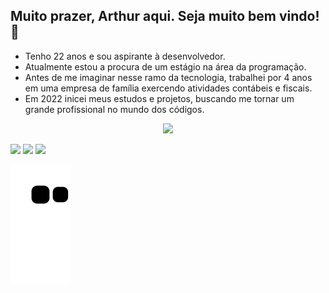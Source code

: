 ## Muito prazer, Arthur aqui. Seja muito bem vindo! 👋

- Tenho 22 anos e sou aspirante à desenvolvedor. 
- Atualmente estou a procura de um estágio na área da programação.
- Antes de me imaginar nesse ramo da tecnologia, trabalhei por 4 anos em uma empresa de família exercendo atividades contábeis e fiscais. 
- Em 2022 inicei meus estudos e projetos, buscando me tornar um grande profissional no mundo dos códigos.



<p align="center">
  <img width="250" src="https://media.giphy.com/media/jIgXf4hgbHCeKiXpvt/giphy.gif">
</p>

<div> 
  <a href="https://instagram.com/arthur_nocetti" target="_blank"><img src="https://img.shields.io/badge/-Instagram-%23E4405F?style=for-the-badge&logo=instagram&logoColor=white" target="_blank"></a>
  <a href = "mailto:arthur.fb.nocetti@gmail.com"><img src="https://img.shields.io/badge/-Gmail-%23333?style=for-the-badge&logo=gmail&logoColor=white" target="_blank"></a>
  <a href="https://www.linkedin.com/in/arthur-nocetti-272015220/" target="_blank"><img src="https://img.shields.io/badge/-LinkedIn-%230077B5?style=for-the-badge&logo=linkedin&logoColor=white" target="_blank"></a>

  ![Snake animation](https://github.com/rafaballerini/rafaballerini/blob/output/github-contribution-grid-snake.svg) 
